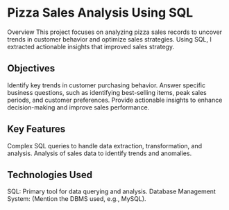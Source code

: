 # Pizza Sales Analysis Using SQL
Overview
This project focuses on analyzing pizza sales records to uncover trends in customer behavior and optimize sales strategies. Using SQL, I extracted actionable insights that improved sales strategy.

## Objectives
Identify key trends in customer purchasing behavior.
Answer specific business questions, such as identifying best-selling items, peak sales periods, and customer preferences.
Provide actionable insights to enhance decision-making and improve sales performance.  

## Key Features
Complex SQL queries to handle data extraction, transformation, and analysis.
Analysis of sales data to identify trends and anomalies.  

## Technologies Used
SQL: Primary tool for data querying and analysis.
Database Management System: (Mention the DBMS used, e.g., MySQL).
